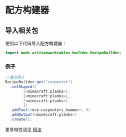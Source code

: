 # 配方构建器

## 导入相关包

使用以下代码导入配方构建器：

```JAVA
import mods.artisanworktables.builder.RecipeBuilder;
```

### 例子

```JAVA
//最简例子
RecipeBuilder.get("carpenter")
  .setShaped([
        [<minecraft:planks>],
        [<minecraft:planks>],
        [<minecraft:planks>]
        ])
  .addTool(<ore:carpenters_hammer>, 3)
  .addOutput(<minecraft:planks>)
  .create();
```

更多特性请见 [用法](/Mods/Artisan_Worktables/CraftTweaker_Support/Usages/)